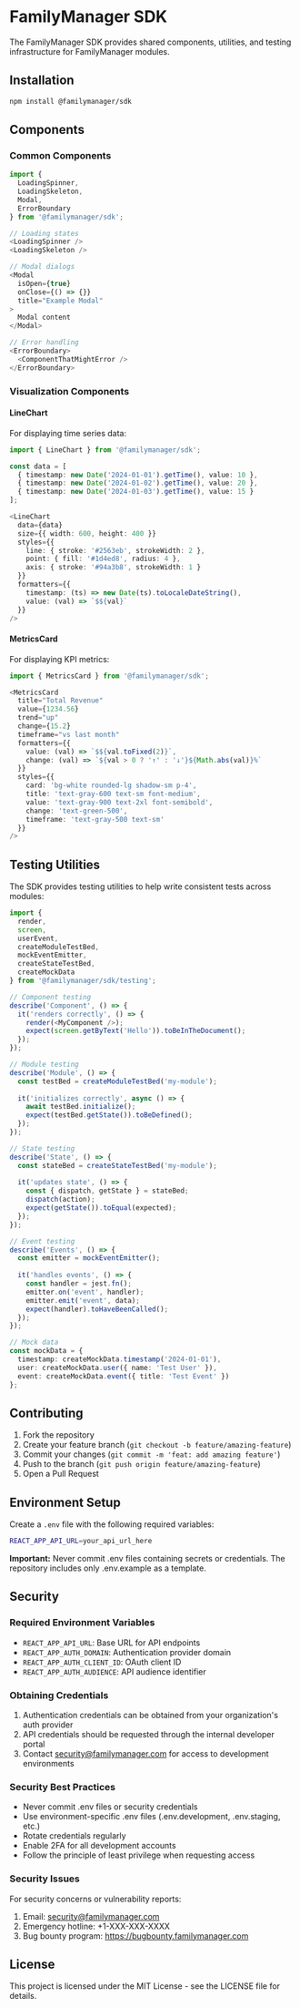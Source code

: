 # FamilyManager SDK

The FamilyManager SDK provides shared components, utilities, and testing infrastructure for FamilyManager modules.

## Installation

```bash
npm install @familymanager/sdk
```

## Components

### Common Components

```typescript
import { 
  LoadingSpinner,
  LoadingSkeleton,
  Modal,
  ErrorBoundary 
} from '@familymanager/sdk';

// Loading states
<LoadingSpinner />
<LoadingSkeleton />

// Modal dialogs
<Modal
  isOpen={true}
  onClose={() => {}}
  title="Example Modal"
>
  Modal content
</Modal>

// Error handling
<ErrorBoundary>
  <ComponentThatMightError />
</ErrorBoundary>
```

### Visualization Components

#### LineChart

For displaying time series data:

```typescript
import { LineChart } from '@familymanager/sdk';

const data = [
  { timestamp: new Date('2024-01-01').getTime(), value: 10 },
  { timestamp: new Date('2024-01-02').getTime(), value: 20 },
  { timestamp: new Date('2024-01-03').getTime(), value: 15 }
];

<LineChart
  data={data}
  size={{ width: 600, height: 400 }}
  styles={{
    line: { stroke: '#2563eb', strokeWidth: 2 },
    point: { fill: '#1d4ed8', radius: 4 },
    axis: { stroke: '#94a3b8', strokeWidth: 1 }
  }}
  formatters={{
    timestamp: (ts) => new Date(ts).toLocaleDateString(),
    value: (val) => `$${val}`
  }}
/>
```

#### MetricsCard

For displaying KPI metrics:

```typescript
import { MetricsCard } from '@familymanager/sdk';

<MetricsCard
  title="Total Revenue"
  value={1234.56}
  trend="up"
  change={15.2}
  timeframe="vs last month"
  formatters={{
    value: (val) => `$${val.toFixed(2)}`,
    change: (val) => `${val > 0 ? '↑' : '↓'}${Math.abs(val)}%`
  }}
  styles={{
    card: 'bg-white rounded-lg shadow-sm p-4',
    title: 'text-gray-600 text-sm font-medium',
    value: 'text-gray-900 text-2xl font-semibold',
    change: 'text-green-500',
    timeframe: 'text-gray-500 text-sm'
  }}
/>
```

## Testing Utilities

The SDK provides testing utilities to help write consistent tests across modules:

```typescript
import { 
  render, 
  screen,
  userEvent,
  createModuleTestBed,
  mockEventEmitter,
  createStateTestBed,
  createMockData
} from '@familymanager/sdk/testing';

// Component testing
describe('Component', () => {
  it('renders correctly', () => {
    render(<MyComponent />);
    expect(screen.getByText('Hello')).toBeInTheDocument();
  });
});

// Module testing
describe('Module', () => {
  const testBed = createModuleTestBed('my-module');
  
  it('initializes correctly', async () => {
    await testBed.initialize();
    expect(testBed.getState()).toBeDefined();
  });
});

// State testing
describe('State', () => {
  const stateBed = createStateTestBed('my-module');
  
  it('updates state', () => {
    const { dispatch, getState } = stateBed;
    dispatch(action);
    expect(getState()).toEqual(expected);
  });
});

// Event testing
describe('Events', () => {
  const emitter = mockEventEmitter();
  
  it('handles events', () => {
    const handler = jest.fn();
    emitter.on('event', handler);
    emitter.emit('event', data);
    expect(handler).toHaveBeenCalled();
  });
});

// Mock data
const mockData = {
  timestamp: createMockData.timestamp('2024-01-01'),
  user: createMockData.user({ name: 'Test User' }),
  event: createMockData.event({ title: 'Test Event' })
};
```

## Contributing

1. Fork the repository
2. Create your feature branch (`git checkout -b feature/amazing-feature`)
3. Commit your changes (`git commit -m 'feat: add amazing feature'`)
4. Push to the branch (`git push origin feature/amazing-feature`)
5. Open a Pull Request

## Environment Setup

Create a `.env` file with the following required variables:

```bash
REACT_APP_API_URL=your_api_url_here
```

**Important:** Never commit .env files containing secrets or credentials. The repository includes only .env.example as a template.

## Security

### Required Environment Variables
- `REACT_APP_API_URL`: Base URL for API endpoints
- `REACT_APP_AUTH_DOMAIN`: Authentication provider domain
- `REACT_APP_AUTH_CLIENT_ID`: OAuth client ID
- `REACT_APP_AUTH_AUDIENCE`: API audience identifier

### Obtaining Credentials
1. Authentication credentials can be obtained from your organization's auth provider
2. API credentials should be requested through the internal developer portal
3. Contact security@familymanager.com for access to development environments

### Security Best Practices
- Never commit .env files or security credentials
- Use environment-specific .env files (.env.development, .env.staging, etc.)
- Rotate credentials regularly
- Enable 2FA for all development accounts
- Follow the principle of least privilege when requesting access

### Security Issues
For security concerns or vulnerability reports:
1. Email: security@familymanager.com
2. Emergency hotline: +1-XXX-XXX-XXXX
3. Bug bounty program: https://bugbounty.familymanager.com

## License

This project is licensed under the MIT License - see the LICENSE file for details.
